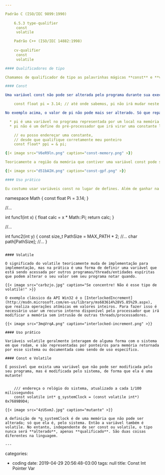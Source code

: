 ```yaml
---

Padrão C (ISO/IEC 9899:1990)
    
    6.5.3 type-qualifier
     const
     volatile

    Padrão C++ (ISO/IEC 14882:1998)
    
    cv-qualifier
     const
     volatile

#### Qualificadores de tipo

Chamamos de qualificador de tipo as palavrinhas mágicas **const** e **volatile**. Na prática elas definem como uma determinada variável será usada e se comportará durante a vida do programa.

#### Const

Uma variável const não pode ser alterada pelo programa durante sua execução, apenas durante sua inicialização:

    const float pi = 3.14; // até onde sabemos, pi não irá mudar neste Universo

No exemplo acima, o valor de pi não pode mais ser alterado. Só que repare que ele foi, em determinado momento, alterado com um valor constante: na sua inicialização. Isso quer dizer que:

  * pi é uma variável no programa representada por um local na memória **endereçável **pelo programa
  * pi não é um define do pré-processador que irá virar uma constante literal (3.14, por exemplo)

    // eu posso endereçar uma constante,
    // desde que qualifique corretamente meu ponteiro
    const float* ppi = & pi;

{{< image src="V6eR9ln.png" caption="const-memory.png" >}}

Teoricamente a região da memória que contiver uma variável const pode ser qualificada pelo sistema operacional como somente-leitura, mas isso não é uma obrigação. É obrigação do compilador avisar sobre tentativas de alteração da variável no meio do programa, mas nem sempre é possível enxergar que a memória não é alterável. Dessa forma, resultados imprevisíveis podem ocorrer.

{{< image src="d51bAIH.png" caption="const-gpf.png" >}}

#### Uso prático

Eu costumo usar variáveis const no lugar de defines. Além de ganhar na tipagem as constantes não precisam ser necessariamente globais, nem acessíveis por outros módulos. Um outro uso muito comum é criar variáveis locais que você sabe que não devem ser alteráveis por ninguém, como o tamanho de matrizes primitivas.

```
namespace Math
{
	const float Pi = 3.14;
}

//...

int func1(int x)
{
	float calc = x * Math::Pi;
	return calc;
}

//...

int func2(int y)
{
	const size_t PathSize = MAX_PATH * 2;
	//...
	char path[PathSize];
	//...
}
 

```

#### Volatile

O significado do volatile teoricamente muda de implementação para implementação, mas na prática é uma forma de definir uma variável que está sendo acessada por outros programas/threads/entidades espíritas que podem alterar o seu valor sem seu programa notar quando.

{{< image src="carbzjo.jpg" caption="Se concentre! Não é esse tipo de volatile!" >}}

O exemplo clássico da API Win32 é o [InterlockedIncrement](http://msdn.microsoft.com/en-us/library/ms683614%28VS.85%29.aspx), que realiza operações atômicas em valores inteiros. Para fazer isso é necessário usar um recurso interno disponível pelo processador que irá modificar a memória sem intrusão de outras threads/processadores.

{{< image src="3mqVrqA.png" caption="interlocked-increment.png" >}}

#### Uso prático

Variáveis volatile geralmente interagem de alguma forma com o sistema em que rodam, e são representadas por ponteiros para memória retornada por esse sistema ou documentada como sendo de uso específico.

#### Const e Volatile

É possível que exista uma variável que não pode ser modificada pelo seu programa, mas é modificada pelo sistema, de forma que ela é uma mutante!

    
    /// endereça o relógio do sistema, atualizado a cada 1/100 milissegundos
    const volatile int* g_systemClock = (const volatile int*) 0x7689B9D4;

{{< image src="4zUSxmJ.jpg" caption="mutante" >}}

A definição de *g_systemClock é de uma memória que não pode ser alterada; só que ela é, pelo sistema. Então a variável também é volatile. No entanto, independente de ser const ou volatile, o tipo nunca será **alterado**, apenas **qualificado**. São duas coisas diferentes na linguagem.

---
```

categories:
- coding
date: 2019-04-29 20:56:48-03:00
tags: null
title: Const Int Pointer Var
